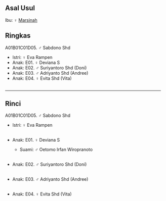 ## Asal Usul

Ibu: ♀ [Marsinah][up] 

## Ringkas

A01B01C01D05. ♂ Sabdono Shd
	<br/>

*	Istri: ♀ Eva Rampen
	<br/>
*	Anak: E01. ♀ Deviana S
*	Anak: E02. ♂ Suriyantoro Shd (Doni)
*	Anak: E03. ♂ Adriyanto Shd (Andree)
*	Anak: E04. ♀ Evita Shd (Vita)
	<br/><br/>

-- -- --

## Rinci

A01B01C01D05. ♂ Sabdono Shd
	<br/>

*	Istri: ♀ Eva Rampen
	<br/><br/>

*	Anak: E01. ♀ Deviana S
	<br/>
	*	Suami: ♂ Oetomo Irfan Wiropranoto
	<br/><br/>

*	Anak: E02. ♂ Suriyantoro Shd (Doni)
	<br/><br/>

*	Anak: E03. ♂ Adriyanto Shd (Andree)
	<br/><br/>

*	Anak: E04. ♀ Evita Shd (Vita)
	<br/><br/>

[up]: https://github.com/epsi-rns/gitodipuro/blob/master/tree/A01/B01/C01.md

